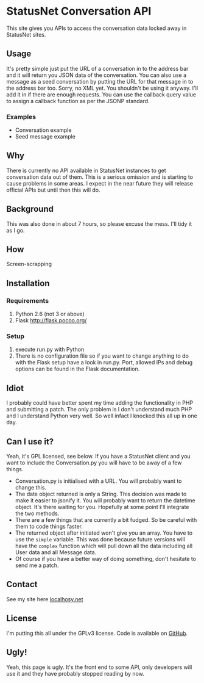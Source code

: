 # StatusNet Conversation API
This site gives you APIs to access the conversation data locked away in StatusNet sites.

## Usage
It's pretty simple just put the URL of a conversation in to the address bar and it will return you JSON data of the conversation.
You can also use a message as a seed conversation by putting the URL for that message in to the address bar too.
Sorry, no XML yet. You shouldn't be using it anyway. I'll add it in if there are enough requests.
You can use the callback query value to assign a callback function as per the JSONP standard.

### Examples
*   Conversation example
*   Seed message example

## Why
There is currently no API available in StatusNet instances to get conversation data out of them. This is a serious omission and is starting to cause problems in some areas.
I expect in the near future they will release official APIs but until then this will do.

## Background
This was also done in about 7 hours, so please excuse the mess. I'll tidy it as I go.

## How
Screen-scrapping

## Installation
### Requirements
1.  Python 2.6 (not 3 or above)
1.  Flask http://flask.pocoo.org/

### Setup
1.  execute run.py with Python
1.  There is no configuration file so if you want to change anything to do with the Flask setup have a look in run.py. Port, allowed IPs and debug options can be found in the Flask documentation.

## Idiot
I probably could have better spent my time adding the functionality in PHP and submitting a patch. The only problem is I don't understand much PHP and I understand Python very well. So well infact I knocked this all up in one day.

## Can I use it?
Yeah, it's GPL licensed, see below. If you have a StatusNet client and you want to include the Conversation.py you will have to be away of a few things.

*   Conversation.py is initialised with a URL. You will probably want to change this.
*   The date object returned is only a String. This decision was made to make it easier to jsonify it. You will probably want to return the datetime object. It's there waiting for you. Hopefully at some point I'll integrate the two methods.
*   There are a few things that are currently a bit fudged. So be careful with them to code things faster.
*   The returned object after initiated won't give you an array. You have to use the `simple` variable. This was done because future versions will have the `complex` function which will pull down all the data including all User data and all Message data.
*   Of course if you have a better way of doing something, don't hesitate to send me a patch.

## Contact
See my site here [localhosy.net](http://localhosy.net)

## License
I'm putting this all under the GPLv3 license. Code is available on [GitHub](http://github.com/yamatt).

## Ugly!
Yeah, this page is ugly. It's the front end to some API, only developers will use it and they have probably stopped reading by now.
